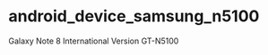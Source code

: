 android_device_samsung_n5100
============================

Galaxy Note 8 International Version GT-N5100
